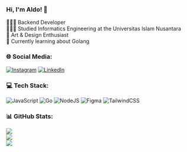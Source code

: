 ### Hi, I'm Aldo! 👋
👩🏻‍💻 Backend Developer<br>👩🏻‍🎓 Studied Informatics Engineering at the Universitas Islam Nusantara<br>🎨 Art & Design Enthusiast<br>💭 Currently learning about Golang


### 🌐 Social Media:
[![Instagram](https://img.shields.io/badge/Instagram-%23E4405F.svg?logo=Instagram&logoColor=white)](https://instagram.com/aldofrz) [![LinkedIn](https://img.shields.io/badge/LinkedIn-%230077B5.svg?logo=linkedin&logoColor=white)](https://linkedin.com/in/aldofariz) 

### 💻 Tech Stack:
![JavaScript](https://img.shields.io/badge/javascript-%23323330.svg?style=plastic&logo=javascript&logoColor=%23F7DF1E) ![Go](https://img.shields.io/badge/go-%2300ADD8.svg?style=plastic&logo=go&logoColor=white) ![NodeJS](https://img.shields.io/badge/node.js-6DA55F?style=plastic&logo=node.js&logoColor=white) ![Figma](https://img.shields.io/badge/figma-%23F24E1E.svg?style=plastic&logo=figma&logoColor=white) ![TailwindCSS](https://img.shields.io/badge/tailwindcss-%2338B2AC.svg?style=plastic&logo=tailwind-css&logoColor=white)
### 📊 GitHub Stats:
![](https://github-readme-stats.vercel.app/api?username=Aldofariz&theme=midnight-purple&hide_border=true&include_all_commits=false&count_private=false)<br/>
![](https://github-readme-streak-stats.herokuapp.com/?user=Aldofariz&theme=midnight-purple&hide_border=true)<br/>
![](https://github-readme-stats.vercel.app/api/top-langs/?username=Aldofariz&theme=midnight-purple&hide_border=true&include_all_commits=false&count_private=false&layout=compact)

<!-- Proudly created with GPRM ( https://gprm.itsvg.in ) -->
